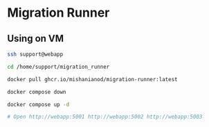 # Migration Runner

## Using on VM

```bash
ssh support@webapp

cd /home/support/migration_runner

docker pull ghcr.io/mishanianod/migration-runner:latest

docker compose down

docker compose up -d

# Open http://webapp:5001 http://webapp:5002 http://webapp:5003

```
